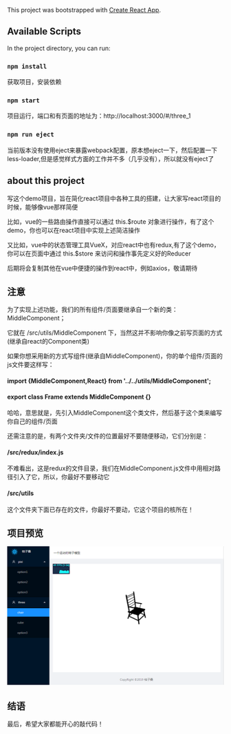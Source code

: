 This project was bootstrapped with [Create React App](https://github.com/facebook/create-react-app).

## Available Scripts

In the project directory, you can run:

### `npm install`

获取项目，安装依赖

### `npm start`

项目运行，端口和有页面的地址为：http://localhost:3000/#/three_1

### `npm run eject`

当前版本没有使用eject来暴露webpack配置，原本想eject一下，然后配置一下less-loader,但是感觉样式方面的工作并不多（几乎没有），所以就没有eject了

## about this project

写这个demo项目，旨在简化react项目中各种工具的搭建，让大家写react项目的时候，能够像vue那样简便

比如，vue的一些路由操作直接可以通过 this.$route 对象进行操作，有了这个demo，你也可以在react项目中实现上述简洁操作

又比如，vue中的状态管理工具VueX，对应react中也有redux,有了这个demo，你可以在页面中通过 this.$store 来访问和操作事先定义好的Reducer

后期将会复制其他在vue中便捷的操作到react中，例如axios，敬请期待


## 注意
为了实现上述功能，我们的所有组件/页面要继承自一个新的类：MiddleComponent；

它就在 /src/utils/MiddleComponent 下，当然这并不影响你像之前写页面的方式(继承自react的Component类)

如果你想采用新的方式写组件(继承自MiddleComponent)，你的单个组件/页面的js文件要这样写：

#### import {MiddleComponent,React} from '../../utils/MiddleComponent';
#### export class Frame extends MiddleComponent {}

哈哈，意思就是，先引入MiddleComponent这个类文件，然后基于这个类来编写你自己的组件/页面

还需注意的是，有两个文件夹/文件的位置最好不要随便移动，它们分别是：

#### /src/redux/index.js  
不难看出，这是redux的文件目录，我们在MiddleComponent.js文件中用相对路径引入了它，所以，你最好不要移动它

#### /src/utils  
这个文件夹下面已存在的文件，你最好不要动，它这个项目的核所在！

## 项目预览

![avatar](/public/temp.jpg)

## 结语
最后，希望大家都能开心的敲代码！

